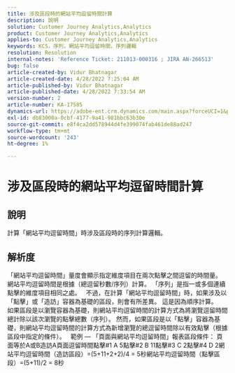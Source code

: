 ```yaml
---
title: 涉及區段時的網站平均逗留時間計算
description: 說明
solution: Customer Journey Analytics,Analytics
product: Customer Journey Analytics,Analytics
applies-to: Customer Journey Analytics,Analytics
keywords: KCS，序列，網站平均逗留時間，序列邏輯
resolution: Resolution
internal-notes: 'Reference Ticket: 211013-000316 ; JIRA AN-266513'
bug: false
article-created-by: Vidur Bhatnagar
article-created-date: 4/28/2022 7:25:04 AM
article-published-by: Vidur Bhatnagar
article-published-date: 4/28/2022 7:33:54 AM
version-number: 2
article-number: KA-17585
dynamics-url: https://adobe-ent.crm.dynamics.com/main.aspx?forceUCI=1&pagetype=entityrecord&etn=knowledgearticle&id=5e824c51-c4c6-ec11-a7b6-0022480a1d64
exl-id: db83000a-0cbf-4177-9a41-981bbc63b30e
source-git-commit: e8f4ca2dd578944d4fe399074fab461de88ad247
workflow-type: tm+mt
source-wordcount: '243'
ht-degree: 1%

---
```


# 涉及區段時的網站平均逗留時間計算

## 說明

計算「網站平均逗留時間」時涉及區段時的序列計算邏輯。 

## 解析度


「網站平均逗留時間」量度會顯示指定維度項目在兩次點擊之間逗留的時間量。 網站平均逗留時間是根據（總逗留秒數/序列）計算。 「序列」是指一或多個連續點擊的維度項目相同之處。
 
不過，在計算「網站平均逗留時間」時，如果涉及以「點擊」或「造訪」容器為基礎的區段，則會有所差異。 這是因為順序計算。
 
如果區段是以瀏覽容器為基礎，則網站平均逗留時間的計算方式為將瀏覽逗留時間總計除以該次瀏覽的點擊總數（序列）。
然而，如果區段是以「點擊」容器為基礎，則網站平均逗留時間的計算方式為新增瀏覽的總逗留時間除以有效點擊（根據區段中指定的條件）。
 
範例 — 「頁面與網站平均逗留時間」報表區段條件： 頁面等於A或B造訪A頁面逗留時間點擊#1 A 5點擊#2 B 11點擊#3 C 2點擊#4 D 2網站平均逗留時間（造訪區段）=(5+11+2+2)/4 = 5秒網站平均逗留時間（點擊區段）=(5+11)/2 = 8秒
